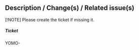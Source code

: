 ## Description / Change(s) / Related issue(s)



[!NOTE]
Please create the ticket if missing it.

##### Ticket
YOMO-
